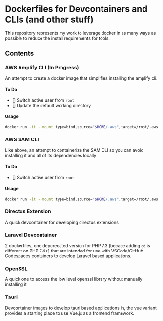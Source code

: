 # Dockerfiles for Devcontainers and CLIs (and other stuff)

This repository represents my work to leverage docker in as many ways as possible to reduce the install requirements for tools. 

## Contents

### AWS Amplify CLI (In Progress)

An attempt to create a docker image that simplifies installing the amplify cli.

#### To Do

- [] Switch active user from `root`
- [] Update the default working directory

#### Usage

```sh
docker run -it --mount type=bind,source="$HOME/.aws",target=/root/.aws --mount type=bind,source="$(pwd),target=/app pxslip/aws-amplify-cli your-amplify-argument
```

### AWS SAM CLI

Like above, an attempt to containerize the SAM CLI so you can avoid installing it and all of its dependencies locally

#### To Do

- [] Switch active user from `root`

#### Usage

```sh
docker run -it --mount type=bind,source="$HOME/.aws",target=/root/.aws --mount type=bind,source="$(pwd),target=/aws pxslip/aws-cli your-args
```

### Directus Extension

A quick devcontainer for developing directus extensions

### Laravel Devcontainer

2 dockerfiles, one depcrecated version for PHP 7.3 (becase adding `gd` is different on PHP 7.4+) that are intended for use with VSCode/GitHub Codespaces containers to develop Laravel based applications.

### OpenSSL

A quick one to access the low level openssl library without manually installing it

### Tauri

Devcontainer images to develop tauri based applications in, the vue variant provides a starting place to use Vue.js as a frontend framework.